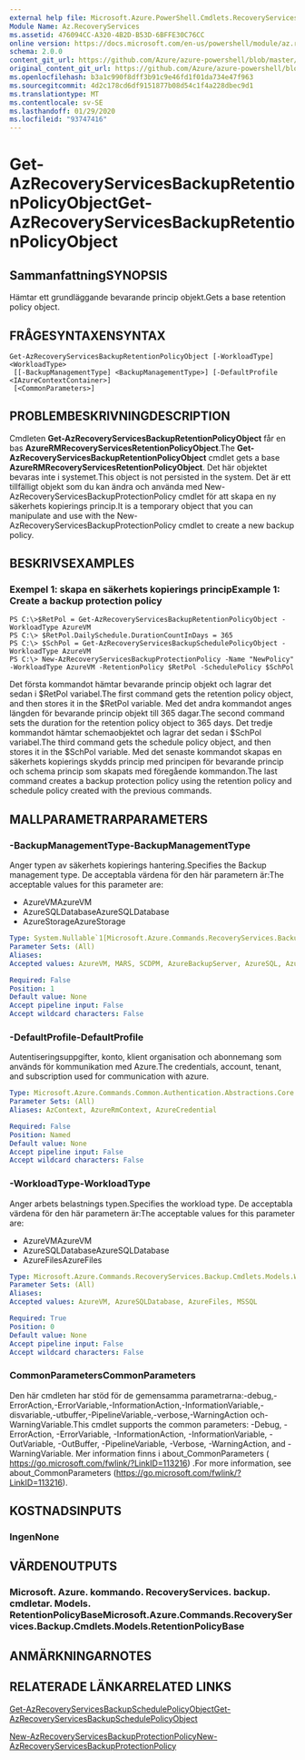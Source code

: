 ```yaml
---
external help file: Microsoft.Azure.PowerShell.Cmdlets.RecoveryServices.Backup.dll-Help.xml
Module Name: Az.RecoveryServices
ms.assetid: 476094CC-A320-4B2D-B53D-6BFFE30C76CC
online version: https://docs.microsoft.com/en-us/powershell/module/az.recoveryservices/get-azrecoveryservicesbackupretentionpolicyobject
schema: 2.0.0
content_git_url: https://github.com/Azure/azure-powershell/blob/master/src/RecoveryServices/RecoveryServices/help/Get-AzRecoveryServicesBackupRetentionPolicyObject.md
original_content_git_url: https://github.com/Azure/azure-powershell/blob/master/src/RecoveryServices/RecoveryServices/help/Get-AzRecoveryServicesBackupRetentionPolicyObject.md
ms.openlocfilehash: b3a1c990f8dff3b91c9e46fd1f01da734e47f963
ms.sourcegitcommit: 4d2c178cd6df9151877b08d54c1f4a228dbec9d1
ms.translationtype: MT
ms.contentlocale: sv-SE
ms.lasthandoff: 01/29/2020
ms.locfileid: "93747416"
---
```

# <span data-ttu-id="69a62-101">Get-AzRecoveryServicesBackupRetentionPolicyObject</span><span class="sxs-lookup"><span data-stu-id="69a62-101">Get-AzRecoveryServicesBackupRetentionPolicyObject</span></span>

## <span data-ttu-id="69a62-102">Sammanfattning</span><span class="sxs-lookup"><span data-stu-id="69a62-102">SYNOPSIS</span></span>
<span data-ttu-id="69a62-103">Hämtar ett grundläggande bevarande princip objekt.</span><span class="sxs-lookup"><span data-stu-id="69a62-103">Gets a base retention policy object.</span></span>

## <span data-ttu-id="69a62-104">FRÅGESYNTAXEN</span><span class="sxs-lookup"><span data-stu-id="69a62-104">SYNTAX</span></span>

```
Get-AzRecoveryServicesBackupRetentionPolicyObject [-WorkloadType] <WorkloadType>
 [[-BackupManagementType] <BackupManagementType>] [-DefaultProfile <IAzureContextContainer>]
 [<CommonParameters>]
```

## <span data-ttu-id="69a62-105">PROBLEMBESKRIVNING</span><span class="sxs-lookup"><span data-stu-id="69a62-105">DESCRIPTION</span></span>
<span data-ttu-id="69a62-106">Cmdleten **Get-AzRecoveryServicesBackupRetentionPolicyObject** får en bas **AzureRMRecoveryServicesRetentionPolicyObject**.</span><span class="sxs-lookup"><span data-stu-id="69a62-106">The **Get-AzRecoveryServicesBackupRetentionPolicyObject** cmdlet gets a base **AzureRMRecoveryServicesRetentionPolicyObject**.</span></span>
<span data-ttu-id="69a62-107">Det här objektet bevaras inte i systemet.</span><span class="sxs-lookup"><span data-stu-id="69a62-107">This object is not persisted in the system.</span></span>
<span data-ttu-id="69a62-108">Det är ett tillfälligt objekt som du kan ändra och använda med New-AzRecoveryServicesBackupProtectionPolicy cmdlet för att skapa en ny säkerhets kopierings princip.</span><span class="sxs-lookup"><span data-stu-id="69a62-108">It is a temporary object that you can manipulate and use with the New-AzRecoveryServicesBackupProtectionPolicy cmdlet to create a new backup policy.</span></span>

## <span data-ttu-id="69a62-109">BESKRIVS</span><span class="sxs-lookup"><span data-stu-id="69a62-109">EXAMPLES</span></span>

### <span data-ttu-id="69a62-110">Exempel 1: skapa en säkerhets kopierings princip</span><span class="sxs-lookup"><span data-stu-id="69a62-110">Example 1: Create a backup protection policy</span></span>
```
PS C:\>$RetPol = Get-AzRecoveryServicesBackupRetentionPolicyObject -WorkloadType AzureVM 
PS C:\> $RetPol.DailySchedule.DurationCountInDays = 365
PS C:\> $SchPol = Get-AzRecoveryServicesBackupSchedulePolicyObject -WorkloadType AzureVM 
PS C:\> New-AzRecoveryServicesBackupProtectionPolicy -Name "NewPolicy" -WorkloadType AzureVM -RetentionPolicy $RetPol -SchedulePolicy $SchPol
```

<span data-ttu-id="69a62-111">Det första kommandot hämtar bevarande princip objekt och lagrar det sedan i $RetPol variabel.</span><span class="sxs-lookup"><span data-stu-id="69a62-111">The first command gets the retention policy object, and then stores it in the $RetPol variable.</span></span>
<span data-ttu-id="69a62-112">Med det andra kommandot anges längden för bevarande princip objekt till 365 dagar.</span><span class="sxs-lookup"><span data-stu-id="69a62-112">The second command sets the duration for the retention policy object to 365 days.</span></span>
<span data-ttu-id="69a62-113">Det tredje kommandot hämtar schemaobjektet och lagrar det sedan i $SchPol variabel.</span><span class="sxs-lookup"><span data-stu-id="69a62-113">The third command gets the schedule policy object, and then stores it in the $SchPol variable.</span></span>
<span data-ttu-id="69a62-114">Med det senaste kommandot skapas en säkerhets kopierings skydds princip med principen för bevarande princip och schema princip som skapats med föregående kommandon.</span><span class="sxs-lookup"><span data-stu-id="69a62-114">The last command creates a backup protection policy using the retention policy and schedule policy created with the previous commands.</span></span>

## <span data-ttu-id="69a62-115">MALLPARAMETRAR</span><span class="sxs-lookup"><span data-stu-id="69a62-115">PARAMETERS</span></span>

### <span data-ttu-id="69a62-116">-BackupManagementType</span><span class="sxs-lookup"><span data-stu-id="69a62-116">-BackupManagementType</span></span>
<span data-ttu-id="69a62-117">Anger typen av säkerhets kopierings hantering.</span><span class="sxs-lookup"><span data-stu-id="69a62-117">Specifies the Backup management type.</span></span>
<span data-ttu-id="69a62-118">De acceptabla värdena för den här parametern är:</span><span class="sxs-lookup"><span data-stu-id="69a62-118">The acceptable values for this parameter are:</span></span>
- <span data-ttu-id="69a62-119">AzureVM</span><span class="sxs-lookup"><span data-stu-id="69a62-119">AzureVM</span></span> 
- <span data-ttu-id="69a62-120">AzureSQLDatabase</span><span class="sxs-lookup"><span data-stu-id="69a62-120">AzureSQLDatabase</span></span>
- <span data-ttu-id="69a62-121">AzureStorage</span><span class="sxs-lookup"><span data-stu-id="69a62-121">AzureStorage</span></span>

```yaml
Type: System.Nullable`1[Microsoft.Azure.Commands.RecoveryServices.Backup.Cmdlets.Models.BackupManagementType]
Parameter Sets: (All)
Aliases:
Accepted values: AzureVM, MARS, SCDPM, AzureBackupServer, AzureSQL, AzureStorage, AzureWorkload

Required: False
Position: 1
Default value: None
Accept pipeline input: False
Accept wildcard characters: False
```

### <span data-ttu-id="69a62-122">-DefaultProfile</span><span class="sxs-lookup"><span data-stu-id="69a62-122">-DefaultProfile</span></span>
<span data-ttu-id="69a62-123">Autentiseringsuppgifter, konto, klient organisation och abonnemang som används för kommunikation med Azure.</span><span class="sxs-lookup"><span data-stu-id="69a62-123">The credentials, account, tenant, and subscription used for communication with azure.</span></span>

```yaml
Type: Microsoft.Azure.Commands.Common.Authentication.Abstractions.Core.IAzureContextContainer
Parameter Sets: (All)
Aliases: AzContext, AzureRmContext, AzureCredential

Required: False
Position: Named
Default value: None
Accept pipeline input: False
Accept wildcard characters: False
```

### <span data-ttu-id="69a62-124">-WorkloadType</span><span class="sxs-lookup"><span data-stu-id="69a62-124">-WorkloadType</span></span>
<span data-ttu-id="69a62-125">Anger arbets belastnings typen.</span><span class="sxs-lookup"><span data-stu-id="69a62-125">Specifies the workload type.</span></span>
<span data-ttu-id="69a62-126">De acceptabla värdena för den här parametern är:</span><span class="sxs-lookup"><span data-stu-id="69a62-126">The acceptable values for this parameter are:</span></span>
- <span data-ttu-id="69a62-127">AzureVM</span><span class="sxs-lookup"><span data-stu-id="69a62-127">AzureVM</span></span> 
- <span data-ttu-id="69a62-128">AzureSQLDatabase</span><span class="sxs-lookup"><span data-stu-id="69a62-128">AzureSQLDatabase</span></span>
- <span data-ttu-id="69a62-129">AzureFiles</span><span class="sxs-lookup"><span data-stu-id="69a62-129">AzureFiles</span></span>

```yaml
Type: Microsoft.Azure.Commands.RecoveryServices.Backup.Cmdlets.Models.WorkloadType
Parameter Sets: (All)
Aliases:
Accepted values: AzureVM, AzureSQLDatabase, AzureFiles, MSSQL

Required: True
Position: 0
Default value: None
Accept pipeline input: False
Accept wildcard characters: False
```

### <span data-ttu-id="69a62-130">CommonParameters</span><span class="sxs-lookup"><span data-stu-id="69a62-130">CommonParameters</span></span>
<span data-ttu-id="69a62-131">Den här cmdleten har stöd för de gemensamma parametrarna:-debug,-ErrorAction,-ErrorVariable,-InformationAction,-InformationVariable,-disvariable,-utbuffer,-PipelineVariable,-verbose,-WarningAction och-WarningVariable.</span><span class="sxs-lookup"><span data-stu-id="69a62-131">This cmdlet supports the common parameters: -Debug, -ErrorAction, -ErrorVariable, -InformationAction, -InformationVariable, -OutVariable, -OutBuffer, -PipelineVariable, -Verbose, -WarningAction, and -WarningVariable.</span></span> <span data-ttu-id="69a62-132">Mer information finns i about_CommonParameters ( https://go.microsoft.com/fwlink/?LinkID=113216) .</span><span class="sxs-lookup"><span data-stu-id="69a62-132">For more information, see about_CommonParameters (https://go.microsoft.com/fwlink/?LinkID=113216).</span></span>

## <span data-ttu-id="69a62-133">KOSTNADS</span><span class="sxs-lookup"><span data-stu-id="69a62-133">INPUTS</span></span>

### <span data-ttu-id="69a62-134">Ingen</span><span class="sxs-lookup"><span data-stu-id="69a62-134">None</span></span>

## <span data-ttu-id="69a62-135">VÄRDEN</span><span class="sxs-lookup"><span data-stu-id="69a62-135">OUTPUTS</span></span>

### <span data-ttu-id="69a62-136">Microsoft. Azure. kommando. RecoveryServices. backup. cmdletar. Models. RetentionPolicyBase</span><span class="sxs-lookup"><span data-stu-id="69a62-136">Microsoft.Azure.Commands.RecoveryServices.Backup.Cmdlets.Models.RetentionPolicyBase</span></span>

## <span data-ttu-id="69a62-137">ANMÄRKNINGAR</span><span class="sxs-lookup"><span data-stu-id="69a62-137">NOTES</span></span>

## <span data-ttu-id="69a62-138">RELATERADE LÄNKAR</span><span class="sxs-lookup"><span data-stu-id="69a62-138">RELATED LINKS</span></span>

[<span data-ttu-id="69a62-139">Get-AzRecoveryServicesBackupSchedulePolicyObject</span><span class="sxs-lookup"><span data-stu-id="69a62-139">Get-AzRecoveryServicesBackupSchedulePolicyObject</span></span>](./Get-AzRecoveryServicesBackupSchedulePolicyObject.md)

[<span data-ttu-id="69a62-140">New-AzRecoveryServicesBackupProtectionPolicy</span><span class="sxs-lookup"><span data-stu-id="69a62-140">New-AzRecoveryServicesBackupProtectionPolicy</span></span>](./New-AzRecoveryServicesBackupProtectionPolicy.md)


